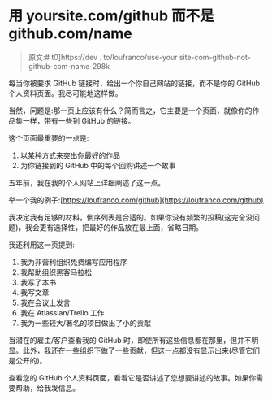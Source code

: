 # 用 yoursite.com/github 而不是 github.com/name

> 原文:# t0]https://dev . to/loufranco/use-your site-com-github-not-github-com-name-298k

每当你被要求 GitHub 链接时，给出一个你自己网站的链接，而不是你的 GitHub 个人资料页面。我尽可能地这样做。

当然，问题是:那一页上应该有什么？简而言之，它主要是一个页面，就像你的作品集一样，带有一些到 GitHub 的链接。

这个页面最重要的一点是:

1.  以某种方式来突出你最好的作品
2.  为你链接到的 GitHub 中的每个回购讲述一个故事

五年前，我在我的个人网站上详细阐述了这一点。

举一个我的例子:[https://loufranco.com/github](https://loufranco.com/github)

我决定我有足够的材料，倒序列表是合适的。如果你没有频繁的投稿(这完全没问题)，我会更有选择性，把最好的作品放在最上面，省略日期。

我还利用这一页提到:

1.  我为非营利组织免费编写应用程序
2.  我帮助组织黑客马拉松
3.  我写了本书
4.  我写文章
5.  我在会议上发言
6.  我在 Atlassian/Trello 工作
7.  我为一些较大/著名的项目做出了小的贡献

当潜在的雇主/客户查看我的 GitHub 时，即使所有这些信息都在那里，但并不明显。此外，我还在一些组织下做了一些贡献，但这一点都没有显示出来(尽管它们是公开的)。

查看您的 GitHub 个人资料页面，看看它是否讲述了您想要讲述的故事。如果你需要帮助，给我发信息。